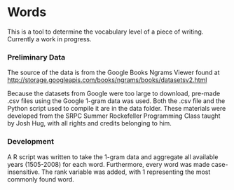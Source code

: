# Words

This is a tool to determine the vocabulary level of a piece of writing. Currently a work in progress.

### Preliminary Data

The source of the data is from the Google Books Ngrams Viewer found at http://storage.googleapis.com/books/ngrams/books/datasetsv2.html

Because the datasets from Google were too large to download, pre-made .csv files using the Google 1-gram data was used. Both the .csv file and the Python script used to compile it are in the data folder. These materials were developed from the SRPC Summer Rockefeller Programming Class taught by Josh Hug, with all rights and credits belonging to him.

### Development

A R script was written to take the 1-gram data and aggregate all available years (1505-2008) for each word. Furthermore, every word was made case-insensitive. The rank variable was added, with 1 representing the most commonly found word.
